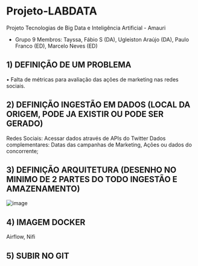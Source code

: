 # Projeto-LABDATA
Projeto Tecnologias de Big Data e Inteligência Artificial - Amauri
- Grupo 9
Membros:
Tayssa, 
Fábio S (DA), 
Ugleiston Araújo (DA), 
Paulo Franco (ED), 
Marcelo Neves (ED)

##  1) DEFINIÇÃO DE UM PROBLEMA 
•	Falta de métricas para avaliação das ações de marketing nas redes sociais.

## 2) DEFINIÇÃO INGESTÃO EM DADOS (LOCAL DA ORIGEM, PODE JA EXISTIR OU PODE SER GERADO)

Redes Sociais:  Acessar dados através de APIs do Twitter
Dados complementares: Datas das campanhas de Marketing, Ações ou dados do concorrente;
 
## 3) DEFINIÇÃO ARQUITETURA (DESENHO NO MINIMO DE 2 PARTES DO TODO INGESTÃO E AMAZENAMENTO)
![image](https://github.com/tom-ubaraujo/Projeto-LABDATA/assets/18190411/d1953905-2cc9-4aad-8fe1-3d18d012324f)


## 4) IMAGEM DOCKER 

Airflow,
Nifi

## 5) SUBIR NO GIT 
